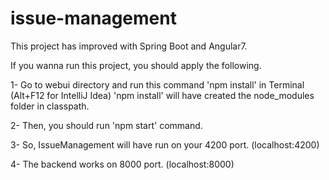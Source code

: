 # issue-management

This project has improved with Spring Boot and Angular7.

If you wanna run this project, you should apply the following.

 1- Go to webui directory and run this command 'npm install' 	in Terminal (Alt+F12 for IntelliJ Idea) 'npm install' will have created the node_modules folder in classpath.
				
 2- Then, you should run 'npm start' command. 
	
 3- So, IssueManagement will have run on your 4200 port. (localhost:4200)
	
 4- The backend works on 8000 port. (localhost:8000)


